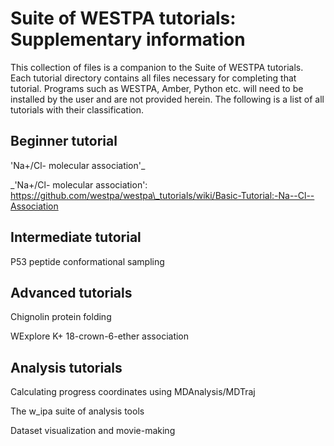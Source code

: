 # Suite of WESTPA tutorials: Supplementary information
This collection of files is a companion to the Suite of WESTPA tutorials. Each tutorial directory contains
all files necessary for completing that tutorial. Programs such as WESTPA, Amber, Python etc. will need to be 
installed by the user and are not provided herein. The following is a list of all tutorials with their 
classification.

## Beginner tutorial

'Na+/Cl- molecular association'_

_'Na+/Cl- molecular association': https://github.com/westpa/westpa\_tutorials/wiki/Basic-Tutorial:-Na--Cl--Association

## Intermediate tutorial

P53 peptide conformational sampling

## Advanced tutorials

Chignolin protein folding

WExplore K+ 18-crown-6-ether association

## Analysis tutorials

Calculating progress coordinates using MDAnalysis/MDTraj

The w\_ipa suite of analysis tools

Dataset visualization and movie-making
